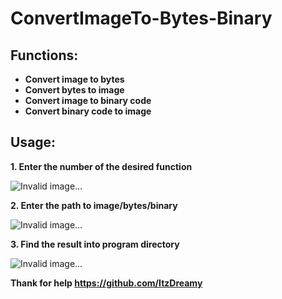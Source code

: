 # ConvertImageTo-Bytes-Binary
## Functions: 
- **Convert image to bytes**
- **Convert bytes to image**
- **Convert image to binary code**
- **Convert binary code to image**

## Usage: 
**1. Enter the number of the desired function**

![Invalid image...](https://i.ibb.co/bNPLjpc/image.png)

**2. Enter the path to image/bytes/binary**

![Invalid image...](https://i.ibb.co/DzfHf4c/image.png)

**3. Find the result into program directory**

![Invalid image...](https://i.ibb.co/Fz27thf/image.png)

**Thank for help https://github.com/ItzDreamy**